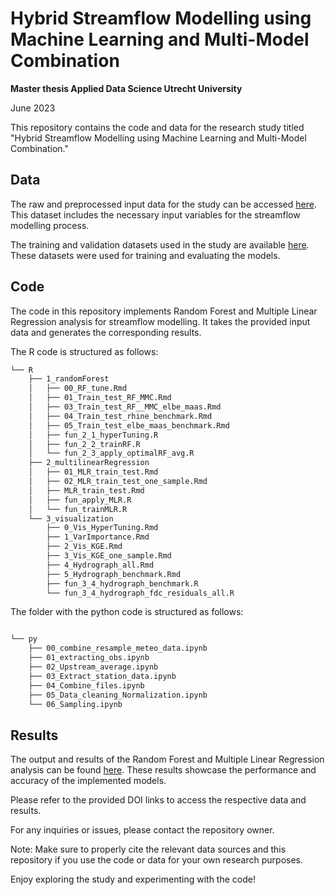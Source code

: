 # Hybrid Streamflow Modelling using Machine Learning and Multi-Model Combination
**Master thesis Applied Data Science Utrecht University** 

June 2023

This repository contains the code and data for the research study titled "Hybrid Streamflow Modelling using Machine Learning and Multi-Model Combination." 

## Data

The raw and preprocessed input data for the study can be accessed [here](https://doi.org/10.5281/zenodo.8097461). This dataset includes the necessary input variables for the streamflow modelling process.

The training and validation datasets used in the study are available [here](https://doi.org/10.5281/zenodo.8092323). These datasets were used for training and evaluating the models.

## Code

The code in this repository implements Random Forest and Multiple Linear Regression analysis for streamflow modelling. It takes the provided input data and generates the corresponding results.

The R code is structured as follows:
``` bash
└── R
    ├── 1_randomForest
    │   ├── 00_RF_tune.Rmd
    │   ├── 01_Train_test_RF_MMC.Rmd
    │   ├── 03_Train_test_RF__MMC_elbe_maas.Rmd
    │   ├── 04_Train_test_rhine_benchmark.Rmd
    │   ├── 05_Train_test_elbe_maas_benchmark.Rmd
    │   ├── fun_2_1_hyperTuning.R
    │   ├── fun_2_2_trainRF.R
    │   └── fun_2_3_apply_optimalRF_avg.R
    ├── 2_multilinearRegression
    │   ├── 01_MLR_train_test.Rmd
    │   ├── 02_MLR_train_test_one_sample.Rmd
    │   ├── MLR_train_test.Rmd
    │   ├── fun_apply_MLR.R
    │   └── fun_trainMLR.R
    └── 3_visualization
        ├── 0_Vis_HyperTuning.Rmd
        ├── 1_VarImportance.Rmd
        ├── 2_Vis_KGE.Rmd
        ├── 3_Vis_KGE_one_sample.Rmd
        ├── 4_Hydrograph_all.Rmd
        ├── 5_Hydrograph_benchmark.Rmd
        ├── fun_3_4_hydrograph_benchmark.R
        └── fun_3_4_hydrograph_fdc_residuals_all.R
```

The folder with the python code is structured as follows:

``` bash

└── py
    ├── 00_combine_resample_meteo_data.ipynb
    ├── 01_extracting_obs.ipynb
    ├── 02_Upstream_average.ipynb
    ├── 03_Extract_station_data.ipynb
    ├── 04_Combine_files.ipynb
    ├── 05_Data_cleaning_Normalization.ipynb
    └── 06_Sampling.ipynb
```

## Results

The output and results of the Random Forest and Multiple Linear Regression analysis can be found [here](https://doi.org/10.5281/zenodo.8097495). These results showcase the performance and accuracy of the implemented models.

Please refer to the provided DOI links to access the respective data and results.

For any inquiries or issues, please contact the repository owner.

Note: Make sure to properly cite the relevant data sources and this repository if you use the code or data for your own research purposes.

Enjoy exploring the study and experimenting with the code!

